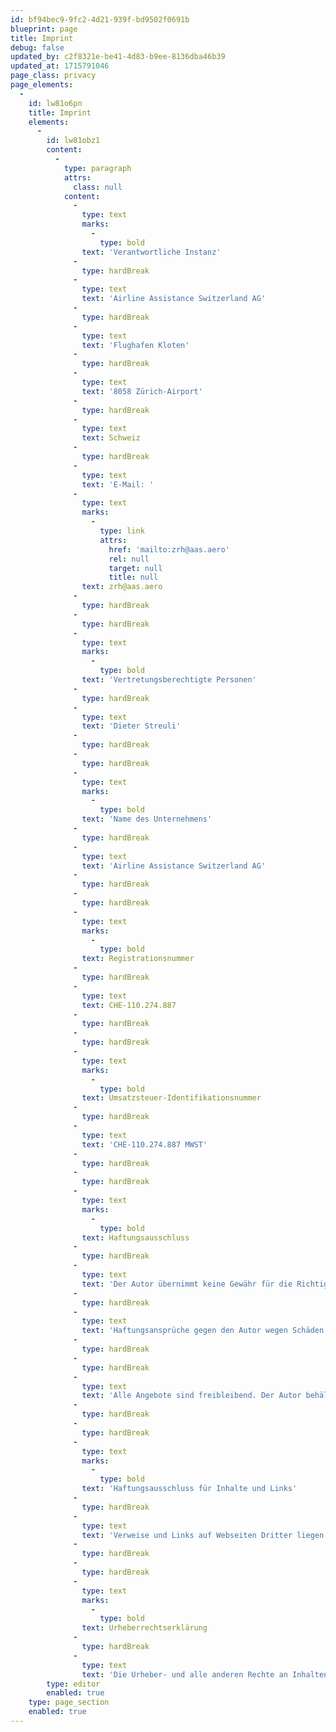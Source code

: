 ```yaml
---
id: bf94bec9-9fc2-4d21-939f-bd9502f0691b
blueprint: page
title: Imprint
debug: false
updated_by: c2f8321e-be41-4d83-b9ee-8136dba46b39
updated_at: 1715791046
page_class: privacy
page_elements:
  -
    id: lw81o6pn
    title: Imprint
    elements:
      -
        id: lw81obz1
        content:
          -
            type: paragraph
            attrs:
              class: null
            content:
              -
                type: text
                marks:
                  -
                    type: bold
                text: 'Verantwortliche Instanz'
              -
                type: hardBreak
              -
                type: text
                text: 'Airline Assistance Switzerland AG'
              -
                type: hardBreak
              -
                type: text
                text: 'Flughafen Kloten'
              -
                type: hardBreak
              -
                type: text
                text: '8058 Zürich-Airport'
              -
                type: hardBreak
              -
                type: text
                text: Schweiz
              -
                type: hardBreak
              -
                type: text
                text: 'E-Mail: '
              -
                type: text
                marks:
                  -
                    type: link
                    attrs:
                      href: 'mailto:zrh@aas.aero'
                      rel: null
                      target: null
                      title: null
                text: zrh@aas.aero
              -
                type: hardBreak
              -
                type: hardBreak
              -
                type: text
                marks:
                  -
                    type: bold
                text: 'Vertretungsberechtigte Personen'
              -
                type: hardBreak
              -
                type: text
                text: 'Dieter Streuli'
              -
                type: hardBreak
              -
                type: hardBreak
              -
                type: text
                marks:
                  -
                    type: bold
                text: 'Name des Unternehmens'
              -
                type: hardBreak
              -
                type: text
                text: 'Airline Assistance Switzerland AG'
              -
                type: hardBreak
              -
                type: hardBreak
              -
                type: text
                marks:
                  -
                    type: bold
                text: Registrationsnummer
              -
                type: hardBreak
              -
                type: text
                text: CHE-110.274.887
              -
                type: hardBreak
              -
                type: hardBreak
              -
                type: text
                marks:
                  -
                    type: bold
                text: Umsatzsteuer-Identifikationsnummer
              -
                type: hardBreak
              -
                type: text
                text: 'CHE-110.274.887 MWST'
              -
                type: hardBreak
              -
                type: hardBreak
              -
                type: text
                marks:
                  -
                    type: bold
                text: Haftungsausschluss
              -
                type: hardBreak
              -
                type: text
                text: 'Der Autor übernimmt keine Gewähr für die Richtigkeit, Genauigkeit, Aktualität, Zuverlässigkeit und Vollständigkeit der Informationen.'
              -
                type: hardBreak
              -
                type: text
                text: 'Haftungsansprüche gegen den Autor wegen Schäden materieller oder immaterieller Art, die aus dem Zugriff oder der Nutzung bzw. Nichtnutzung der veröffentlichten Informationen, durch Missbrauch der Verbindung oder durch technische Störungen entstanden sind, werden ausgeschlossen.'
              -
                type: hardBreak
              -
                type: hardBreak
              -
                type: text
                text: 'Alle Angebote sind freibleibend. Der Autor behält es sich ausdrücklich vor, Teile der Seiten oder das gesamte Angebot ohne gesonderte Ankündigung zu verändern, zu ergänzen, zu löschen oder die Veröffentlichung zeitweise oder endgültig einzustellen.'
              -
                type: hardBreak
              -
                type: hardBreak
              -
                type: text
                marks:
                  -
                    type: bold
                text: 'Haftungsausschluss für Inhalte und Links'
              -
                type: hardBreak
              -
                type: text
                text: 'Verweise und Links auf Webseiten Dritter liegen ausserhalb unseres Verantwortungsbereichs. Es wird jegliche Verantwortung für solche Webseiten abgelehnt. Der Zugriff und die Nutzung solcher Webseiten erfolgen auf eigene Gefahr des jeweiligen Nutzers.'
              -
                type: hardBreak
              -
                type: hardBreak
              -
                type: text
                marks:
                  -
                    type: bold
                text: Urheberrechtserklärung
              -
                type: hardBreak
              -
                type: text
                text: 'Die Urheber- und alle anderen Rechte an Inhalten, Bildern, Fotos oder anderen Dateien auf dieser Website, gehören ausschliesslich Airline Assistance Switzerland AG oder den speziell genannten Rechteinhabern. Für die Reproduktion jeglicher Elemente ist die schriftliche Zustimmung des Urheberrechtsträgers im Voraus einzuholen.'
        type: editor
        enabled: true
    type: page_section
    enabled: true
---
```

